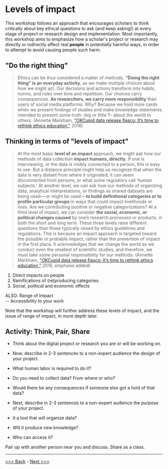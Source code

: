 # Levels of impact  

This workshop follows an approach that encourages scholars to think critically about key ethical questions to ask (and keep asking!) at every stage of project or research design and implementation.  Most importantly, this workshop aims to emphasize how a scholar's project or research may directly or indirectly affect real **people** in potentially harmful ways, in order to attempt to avoid causing people such harm. 

## "Do the right thing"  

> Ethics can be thus considered a matter of methods. **“Doing the right thing” is an everyday activity**, as we make multiple choices about how we might act. Our decisions and actions transform into habits, norms, and rules over time and repetition. Our choices carry consequences. **As researchers, we carry more responsibility** than users of social media platforms. Why? Because we hold more cards when we present findings of studies and make knowledge statements intended to present some truth -big or little T- about the world to others. (Annette Markham, ["OKCupid data release fiasco: It’s time to rethink ethics education,"](http://annettemarkham.com/2016/05/okcupid-data-release-fiasco-its-time-to-rethink-ethics-education/) 2016)

## Thinking in terms of "levels of impact"

> At the most basic **level of an impact** approach, we might ask how our methods of data collection **impact humans, directly.** If one is interviewing, or the data is visibly connected to a person, this is easy to see. But a distance principle might help us recognize that when the data is very distant from where it originated, it can seem disconnected from persons, or what some regulators call ‘human subjects.’ At another level, we can ask how our methods of organizing data, analytical interpretations, or findings as shared datasets are being used — or might be used — **to build definitional categories or to profile particular groups** in ways that could impact livelihoods or lives. Are we contributing positive or negative categorizations? At a third level of impact, we can consider **the social, economic, or political changes caused** by one’s research processes or products, in both the short and long term. These three levels raise different questions than those typically raised by ethics guidelines and regulations. This is because an impact approach is targeted toward the possible or probable impact, rather than the prevention of impact in the first place. It acknowledges that we change the world as we conduct even the smallest of scientific studies, and therefore, we must take some personal responsibility for our methods. (Annette Markham, ["OKCupid data release fiasco: It’s time to rethink ethics education,"](http://annettemarkham.com/2016/05/okcupid-data-release-fiasco-its-time-to-rethink-ethics-education/) 2016, emphasis added)  

1. Direct impacts on people
2. Ramifications of (re)producing categories
3. Social, political and economic effects  

ALSO: Range of Impact  
-- Accessibility to your work

Note that the workshop will further address these levels of impact, and the issue of range of impact, in more depth later.    

## Activity: Think, Pair, Share  

* Think about the digital project or research you are or will be working on. 
* Now, describe in 2-3 sentences to a non-expert audience the *design* of your project.  
* What human labor is required to do it?  
* Do you need to collect data? From where or who? 
* Would there be any consequences if someone else got a hold of that data?  

* Next, describe in 2-3 sentences to a non-expert audience the *purpose* of your project.
* It a tool that will organize data?  
* Will it produce new knowledge?  
* Who can access it?  

Pair up with another person near you and discuss. Share as a class.  

******

[<<< Back](introduction.md) - [Next >>>](institutional.md)